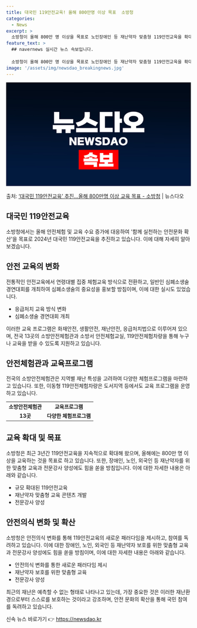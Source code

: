 ```yaml
---
title: 대국민 119안전교육! 올해 800만명 이상 목표  소방청
categories:
  - News
excerpt: >
  소방청이 올해 800만 명 이상을 목표로 노인장애인 등 재난약자 맞춤형 119안전교육을 확대한다. 소방청은 …
feature_text: >
  ## navernews 실시간 뉴스 속보입니다.

  소방청이 올해 800만 명 이상을 목표로 노인장애인 등 재난약자 맞춤형 119안전교육을 확대한다. 소방청은 …
image: '/assets/img/newsdao_breakingnews.jpg'
---
```


![뉴스다오 속보](/assets/img/newsdao_breakingnews.jpg)

<p>출처: <a href="https://newsdao.kr/2983" rel="dofollow">‘대국민 119안전교육’ 추진…올해 800만명 이상 교육 목표 - 소방청</a> | 뉴스다오</p>

<h2 data-ke-size="size26">대국민 119안전교육</h2>
<p data-ke-size="size16">소방청에서는 올해 안전체험 및 교육 수요 증가에 대응하여 '함께 실천하는 안전문화 확산'을 목표로 2024년 대국민 119안전교육을 추진하고 있습니다. 이에 대해 자세히 알아보겠습니다.</p>

<h2 data-ke-size="size24">안전 교육의 변화</h2>
<p data-ke-size="size16">전통적인 안전교육에서 연령대별 집중 체험교육 방식으로 전환하고, 일반인 심폐소생술 경연대회를 개최하여 심폐소생술의 중요성을 홍보할 방침이며, 이에 대한 실시도 있었습니다.</p>
<ul>
<li>응급처치 교육 방식 변화</li>
<li>심폐소생술 경연대회 개최</li>
</ul>
<p data-ke-size="size16">이러한 교육 프로그램은 화재안전, 생활안전, 재난안전, 응급처치법으로 이루어져 있으며, 전국 13곳의 소방안전체험관과 소방서 안전체험교실, 119안전체험차량을 통해 누구나 교육을 받을 수 있도록 지원하고 있습니다.</p>

<h2 data-ke-size="size24">안전체험관과 교육프로그램</h2>
<p data-ke-size="size16">전국의 소방안전체험관은 지역별 재난 특성을 고려하여 다양한 체험프로그램을 마련하고 있습니다. 또한, 이동형 119안전체험차량은 도서지역 등에서도 교육 프로그램을 운영하고 있습니다.</p>
<table>
<tr>
<td style="text-align: center; height: 17px;"><b>소방안전체험관</b></td>
<td style="text-align: center; height: 17px;"><b>교육프로그램</b></td>
</tr>
<tr>
<td style="text-align: center; height: 17px;"><b>13곳</b></td>
<td style="text-align: center; height: 17px;"><b>다양한 체험프로그램</b></td>
</tr>
</table>

<h2 data-ke-size="size24">교육 확대 및 목표</h2>
<p data-ke-size="size16">소방청은 최근 3년간 119안전교육을 지속적으로 확대해 왔으며, 올해에는 800만 명 이상을 교육하는 것을 목표로 하고 있습니다. 또한, 장애인, 노인, 외국인 등 재난약자를 위한 맞춤형 교육과 전문강사 양성에도 힘을 쏟을 방침입니다. 이에 대한 자세한 내용은 아래와 같습니다.</p>
<ul>
<li>규모 확대된 119안전교육</li>
<li>재난약자 맞춤형 교육 콘텐츠 개발</li>
<li>전문강사 양성</li>
</ul>

<h2 data-ke-size="size24">안전의식 변화 및 확산</h2>
<p data-ke-size="size16">소방청은 안전의식 변화를 통해 119안전교육의 새로운 패러다임을 제시하고, 참여를 독려하고 있습니다. 이에 대한 장애인, 노인, 외국인 등 재난약자 보호를 위한 맞춤형 교육과 전문강사 양성에도 힘을 쏟을 방침이며, 이에 대한 자세한 내용은 아래와 같습니다.</p>
<ul>
<li>안전의식 변화를 통한 새로운 패러다임 제시</li>
<li>재난약자 보호를 위한 맞춤형 교육</li>
<li>전문강사 양성</li>
</ul>
<p data-ke-size="size16">최근의 재난은 예측할 수 없는 형태로 나타나고 있는데, 가장 중요한 것은 이러한 재난환경으로부터 스스로를 보호하는 것이라고 강조하며, 안전 문화의 확산을 통해 국민 참여를 독려하고 있습니다.</p> 

신속 뉴스 바로가기 👉 <a href="https://newsdao.kr" rel="dofollow">https://newsdao.kr</a>


